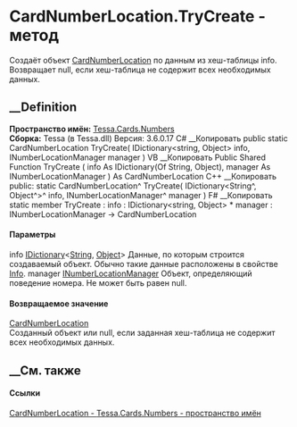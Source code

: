 # CardNumberLocation.TryCreate - метод
Создаёт объект
[CardNumberLocation](T_Tessa_Cards_Numbers_CardNumberLocation.htm) по данным
из хеш-таблицы info. Возвращает null, если хеш-таблица не содержит всех
необходимых данных.
## __Definition
 **Пространство имён:** [Tessa.Cards.Numbers](N_Tessa_Cards_Numbers.htm)  
 **Сборка:** Tessa (в Tessa.dll) Версия: 3.6.0.17
C# __Копировать
     public static CardNumberLocation TryCreate(
    	IDictionary<string, Object> info,
    	INumberLocationManager manager
    )
VB __Копировать
     Public Shared Function TryCreate ( 
    	info As IDictionary(Of String, Object),
    	manager As INumberLocationManager
    ) As CardNumberLocation
C++ __Копировать
     public:
    static CardNumberLocation^ TryCreate(
    	IDictionary<String^, Object^>^ info, 
    	INumberLocationManager^ manager
    )
F# __Копировать
     static member TryCreate : 
            info : IDictionary<string, Object> * 
            manager : INumberLocationManager -> CardNumberLocation 
#### Параметры
info
[IDictionary](https://learn.microsoft.com/dotnet/api/system.collections.generic.idictionary-2)<[String](https://learn.microsoft.com/dotnet/api/system.string),
[Object](https://learn.microsoft.com/dotnet/api/system.object)>
     Данные, по которым строится создаваемый объект. Обычно такие данные расположены в свойстве [Info](P_Tessa_Cards_Numbers_INumberLocation_Info.htm). 
manager
[INumberLocationManager](T_Tessa_Cards_Numbers_INumberLocationManager.htm)
     Объект, определяющий поведение номера. Не может быть равен null. 
#### Возвращаемое значение
[CardNumberLocation](T_Tessa_Cards_Numbers_CardNumberLocation.htm)  
Созданный объект или null, если заданная хеш-таблица не содержит всех
необходимых данных.
## __См. также
#### Ссылки
[CardNumberLocation - ](T_Tessa_Cards_Numbers_CardNumberLocation.htm)
[Tessa.Cards.Numbers - пространство имён](N_Tessa_Cards_Numbers.htm)
